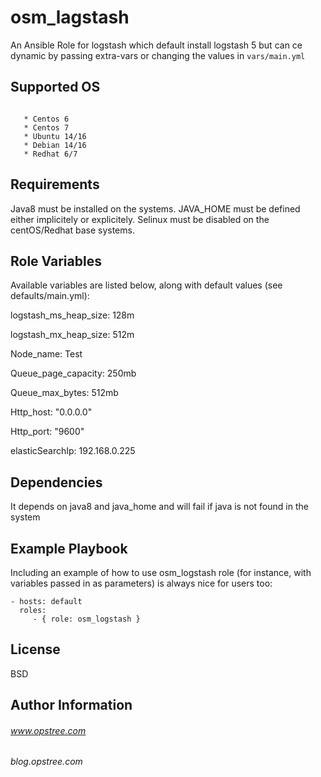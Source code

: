 osm_lagstash
=========

An Ansible Role for logstash which default install logstash 5 but can ce dynamic by passing extra-vars or changing the values in ```vars/main.yml```


Supported OS
------------
```This role will work on the following operating systems:

   * Centos 6
   * Centos 7
   * Ubuntu 14/16
   * Debian 14/16
   * Redhat 6/7
```
 
Requirements
------------
Java8 must be installed on the systems. JAVA_HOME must be defined either implicitely or explicitely.
Selinux must be disabled on the centOS/Redhat base systems.

Role Variables
--------------

Available variables are listed below, along with default values (see defaults/main.yml):

logstash_ms_heap_size: 128m

logstash_mx_heap_size: 512m

Node_name: Test

Queue_page_capacity: 250mb

Queue_max_bytes: 512mb

Http_host: "0.0.0.0"

Http_port: "9600"

elasticSearchIp: 192.168.0.225

Dependencies
------------

It depends on java8 and java_home and will fail if java is not found in the system

Example Playbook
----------------

Including an example of how to use osm_logstash role (for instance, with variables passed in as parameters) is always nice for users too:

    - hosts: default
      roles:
         - { role: osm_logstash }

License
-------

BSD

Author Information
------------------

###### www.opstree.com

###### blog.opstree.com

